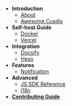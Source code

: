 - **Introduction**
  - [About](/)
  - [Awesome Cusdis](awesome.md)
- **Self-host Guide**
  - [Docker](/self-host/docker.md)
  - [Vercel](/self-host/vercel.md)
- **Integration**
  - [Docsify](/integration/docsify.md)
  - [Hexo](https://blog.cusdis.com/hello-world/integate-cusdis-in-hexo/)
- **Features**
  - [Notification](/features/notification.md)
- **Advanced**
  - [JS SDK Reference](/advanced/sdk.md)
  - [i18n](/advanced/i18n.md)
- [**Contributing Guide**](/contributing.md)